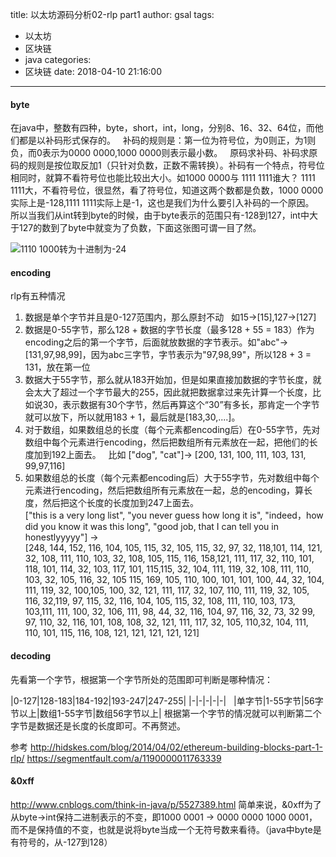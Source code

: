 title: 以太坊源码分析02-rlp part1
author: gsal
tags:
  - 以太坊
  - 区块链
  - java
categories:
  - 区块链
date: 2018-04-10 21:16:00
---
#### byte
在java中，整数有四种，byte，short，int，long，分别8、16、32、64位，而他们都是以补码形式保存的。  
补码的规则是：第一位为符号位，为0则正，为1则负，而0表示为0000 0000,1000 0000则表示最小数。  
原码求补码、补码求原码的规则是按位取反加1（只针对负数，正数不需转换）。补码有一个特点，符号位相同时，就算不看符号位也能比较出大小。如1000 0000与 1111 1111谁大？ 1111 1111大，不看符号位，很显然，看了符号位，知道这两个数都是负数，1000 0000实际上是-128,1111 1111实际上是-1，这也是我们为什么要引入补码的一个原因。  
所以当我们从int转到byte的时候，由于byte表示的范围只有-128到127，int中大于127的数到了byte中就变为了负数，下面这张图可谓一目了然。
<!--more-->
![1110 1000转为十进制为-24](/images/byte.png)

#### encoding
rlp有五种情况
1. 数据是单个字节并且是0-127范围内，那么原封不动  
如15->[15],127->[127]
1. 数据是0-55字节，那么128 + 数据的字节长度（最多128 + 55 = 183）作为encoding之后的第一个字节，后面就放数据的字节表示。如"abc"->[131,97,98,99]，因为abc三字节，字节表示为"97,98,99"，所以128 + 3 = 131，放在第一位
1. 数据大于55字节，那么就从183开始加，但是如果直接加数据的字节长度，就会太大了超过一个字节最大的255，因此就把数据拿过来先计算一个长度，比如说30，表示数据有30个字节，然后再算这个“30”有多长，那肯定一个字节就可以放下，所以就用183 + 1，最后就是[183,30,....]。
1. 对于数组，如果数组总的长度（每个元素都encoding后）在0-55字节，先对数组中每个元素进行encoding，然后把数组所有元素放在一起，把他们的长度加到192上面去。  
比如
["dog", "cat"]-> [200, 131, 100, 111, 103, 131, 99,97,116]
1. 如果数组总的长度（每个元素都encoding后）大于55字节，先对数组中每个元素进行encoding，然后把数组所有元素放在一起，总的encoding，算长度，然后把这个长度的长度加到247上面去。  
["this is a very long list", "you never guess how long it is", "indeed，how did you know it was this long", "good job, that I can tell you in honestlyyyyy"]
 ->  
 [248, 144, 152, 116, 104, 105, 115, 32, 105, 115, 32, 97, 32, 118,101, 114, 121, 32, 108, 111, 110, 103, 32, 108, 105, 115, 116, 158,121, 111, 117, 32, 110, 101, 118, 101, 114, 32, 103, 117, 101, 115,115, 32, 104, 111, 119, 32, 108, 111, 110, 103, 32, 105, 116, 32, 105 115, 169, 105, 110, 100, 101, 101, 100, 44, 32, 104, 111, 119, 32, 100,105, 100, 32, 121, 111, 117, 32, 107, 110, 111, 119, 32, 105, 116, 32,119, 97, 115, 32, 116, 104, 105, 115, 32, 108, 111, 110, 103, 173, 103,111, 111, 100, 32, 106, 111, 98, 44, 32, 116, 104, 97, 116, 32, 73, 32 99, 97, 110, 32, 116, 101, 108, 108, 32, 121, 111, 117, 32, 105, 110,32, 104, 111, 110, 101, 115, 116, 108, 121, 121, 121, 121, 121]
 
 
#### decoding
先看第一个字节，根据第一个字节所处的范围即可判断是哪种情况：    

|0-127|128-183|184-192|193-247|247-255|
|-|-|-|-|-|   
|单字节|1-55字节|56字节以上|数组1-55字节|数组56字节以上|
根据第一个字节的情况就可以判断第二个字节是数据还是长度的长度即可。不再赘述。

参考 http://hidskes.com/blog/2014/04/02/ethereum-building-blocks-part-1-rlp/
https://segmentfault.com/a/1190000011763339

#### &0xff
http://www.cnblogs.com/think-in-java/p/5527389.html
简单来说，&0xff为了从byte->int保持二进制表示的不变，即1000 0001 -> 0000 0000 1000 0001，而不是保持值的不变，也就是说将byte当成一个无符号数来看待。（java中byte是有符号的，从-127到128）